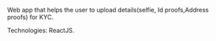 Web app that helps the user to upload details(selfie, Id proofs,Address proofs) for KYC.

Technologies: ReactJS.
